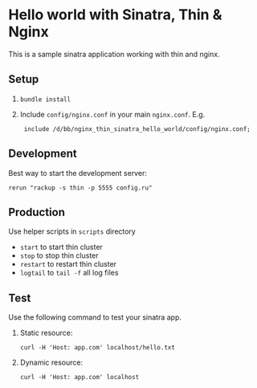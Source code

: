 # Hello world with Sinatra, Thin & Nginx

This is a sample sinatra application working
with thin and nginx.

## Setup

1. ````bundle install````
2. Include ````config/nginx.conf```` in your main ````nginx.conf````. E.g.

        include /d/bb/nginx_thin_sinatra_hello_world/config/nginx.conf;

## Development
Best way to start the development server:

    rerun "rackup -s thin -p 5555 config.ru"

## Production
Use helper scripts in ````scripts```` directory
* ````start```` to start thin cluster
* ````stop```` to stop thin cluster
* ````restart```` to restart thin cluster
* ````logtail```` to ````tail -f```` all log files

## Test

Use the following command to test your sinatra app.

1. Static resource:

    ````curl -H 'Host: app.com' localhost/hello.txt````

2. Dynamic resource:

    ````curl -H 'Host: app.com' localhost````
